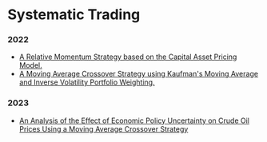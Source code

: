 # Systematic Trading
 
 
### 2022
* [A Relative Momentum Strategy based on the Capital Asset Pricing Model.](https://github.com/martina-torce/systematic-trading/blob/main/CAPM-RelativeMomentum.ipynb)  
* [A Moving Average Crossover Strategy using Kaufman's Moving Average and Inverse Volatility Portfolio Weighting.](https://github.com/martina-torce/systematic-trading/blob/main/KAMA-InverseVolatility.ipynb)  

### 2023
* [An Analysis of the Effect of Economic Policy Uncertainty on Crude Oil Prices Using a Moving Average Crossover Strategy](https://github.com/martina-torce/systematic-trading/blob/main/SMA-EPUandOilPrices.ipynb)
